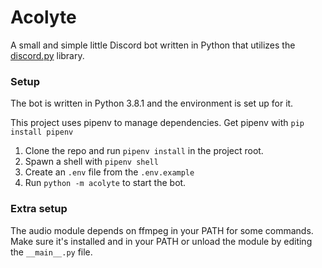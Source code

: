# Acolyte
A small and simple little Discord bot written in Python that utilizes the [discord.py](https://github.com/Rapptz/discord.py) library.

### Setup

The bot is written in Python 3.8.1 and the environment is set up for it.

This project uses pipenv to manage dependencies. Get pipenv with `pip install pipenv`

1. Clone the repo and run `pipenv install` in the project root.
2. Spawn a shell with `pipenv shell`
3. Create an `.env` file from the `.env.example`
4. Run `python -m acolyte` to start the bot.


### Extra setup

The audio module depends on ffmpeg in your PATH for some commands. Make sure it's installed and in your PATH or unload the module by editing the `__main__.py` file.
